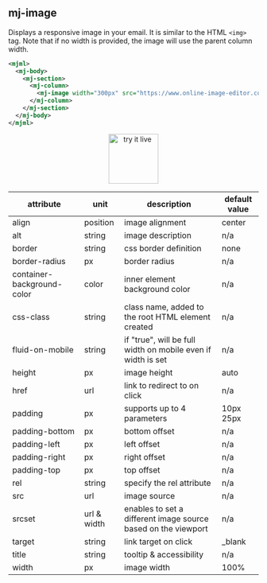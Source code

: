 ## mj-image

Displays a responsive image in your email. It is similar to the HTML `<img>` tag.
Note that if no width is provided, the image will use the parent column width.

```xml
<mjml>
  <mj-body>
    <mj-section>
      <mj-column>
        <mj-image width="300px" src="https://www.online-image-editor.com//styles/2014/images/example_image.png" />
      </mj-column>
    </mj-section>
  </mj-body>
</mjml>
```

<p align="center">
  <a href="https://mjml.io/try-it-live/components/image">
    <img width="100px" src="https://mjml.io/assets/img/svg/TRYITLIVE.svg" alt="try it live" />
  </a>
</p>


attribute                     | unit          | description                    | default value
------------------------------|---------------|--------------------------------|-----------------------------
align                         | position      | image alignment                | center
alt                           | string        | image description              | n/a
border                        | string        | css border definition          | none
border-radius                 | px            | border radius                  | n/a
container-background-color    | color         | inner element background color | n/a
css-class                     | string        | class name, added to the root HTML element created | n/a
fluid-on-mobile               | string        | if "true", will be full width on mobile even if width is set | n/a
height                        | px            | image height                   | auto
href                          | url           | link to redirect to on click   | n/a
padding                       | px            | supports up to 4 parameters    | 10px 25px
padding-bottom                | px            | bottom offset                  | n/a
padding-left                  | px            | left offset                    | n/a
padding-right                 | px            | right offset                   | n/a
padding-top                   | px            | top offset                     | n/a
rel                           | string        | specify the rel attribute      | n/a
src                           | url           | image source                   | n/a
srcset                        | url & width   | enables to set a different image source based on the viewport | n/a
target                        | string        | link target on click           | \_blank
title                         | string        | tooltip & accessibility        | n/a
width                         | px            | image width                    | 100%


